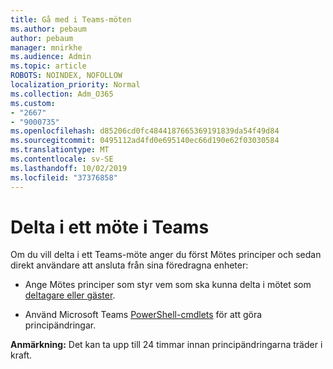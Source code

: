```yaml
---
title: Gå med i Teams-möten
ms.author: pebaum
author: pebaum
manager: mnirkhe
ms.audience: Admin
ms.topic: article
ROBOTS: NOINDEX, NOFOLLOW
localization_priority: Normal
ms.collection: Adm_O365
ms.custom:
- "2667"
- "9000735"
ms.openlocfilehash: d85206cd0fc4844187665369191839da54f49d84
ms.sourcegitcommit: 0495112ad4fd0e695140ec66d190e62f03030584
ms.translationtype: MT
ms.contentlocale: sv-SE
ms.lasthandoff: 10/02/2019
ms.locfileid: "37376858"
---
```

# <a name="join-a-meeting-in-teams"></a>Delta i ett möte i Teams

Om du vill delta i ett Teams-möte anger du först Mötes principer och sedan direkt användare att ansluta från sina föredragna enheter:

- Ange Mötes principer som styr vem som ska kunna delta i mötet som [deltagare eller gäster](https://docs.microsoft.com/microsoftteams/meeting-policies-in-teams#meeting-policy-settings---participants--guests). 

- Använd Microsoft Teams [PowerShell-cmdlets](https://docs.microsoft.com/en-us/microsoftteams/teams-powershell-overview) för att göra principändringar.    

**Anmärkning:** Det kan ta upp till 24 timmar innan principändringarna träder i kraft.